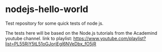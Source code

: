 # nodejs-hello-world
Test repository for some quick tests of node js.

The tests here will be based on the Node.js tutorials from the Academind youtube channel.
link to playlist: https://www.youtube.com/playlist?list=PL55RiY5tL51oGJorjEgl6NVeDbx_fO5jR
